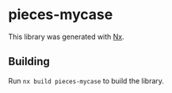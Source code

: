 # pieces-mycase

This library was generated with [Nx](https://nx.dev).

## Building

Run `nx build pieces-mycase` to build the library.
